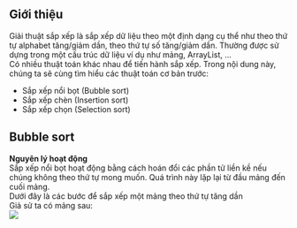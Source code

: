 ## Giới thiệu
Giải thuật sắp xếp là sắp xếp dữ liệu theo một định dạng cụ thể như theo thứ tự alphabet tăng/giảm dần, theo thứ tự số tăng/giảm dần. Thường được sử dựng trong một cấu trúc dữ liệu ví dụ như mảng, ArrayList, ...  
Có nhiều thuật toán khác nhau để tiến hành sắp xếp. Trong nội dung này, chúng ta sẽ cùng tìm hiểu các thuật toán cơ bản trước:
- Sắp xếp nổi bọt (Bubble sort)  
- Sắp xếp chèn (Insertion sort)
- Sắp xếp chọn (Selection sort)

## Bubble sort
**Nguyên lý hoạt động**  
Sắp xếp nổi bọt hoạt động bằng cách hoán đổi các phần tử liền kề nếu chúng không theo thứ tự mong muốn. Quá trình này lặp lại từ đầu mảng đến cuối mảng.  
Dưới đây là các bước để sắp xếp một mảng theo thứ tự tăng dần  
Giả sử ta có mảng sau:  
![](https://github.com/EriChannel/DataStructures_Algorithms_Techmaster/blob/ba18ea9f551e4e677115d507b7ed7e9d1505c528/images/bubble_sort.PNG)  
